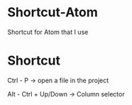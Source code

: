# Shortcut-Atom
Shortcut for Atom that I use 

# Shortcut

Ctrl - P  -> open a file in the project

Alt - Ctrl + Up/Down -> Column selector
